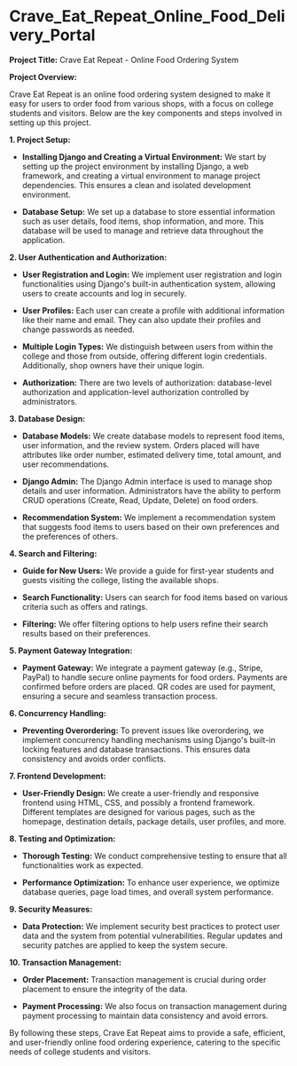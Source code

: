 # Crave_Eat_Repeat_Online_Food_Delivery_Portal
**Project Title:** Crave Eat Repeat - Online Food Ordering System

**Project Overview:**

Crave Eat Repeat is an online food ordering system designed to make it easy for users to order food from various shops, with a focus on college students and visitors. Below are the key components and steps involved in setting up this project.

**1. Project Setup:**

- **Installing Django and Creating a Virtual Environment:** We start by setting up the project environment by installing Django, a web framework, and creating a virtual environment to manage project dependencies. This ensures a clean and isolated development environment.

- **Database Setup:** We set up a database to store essential information such as user details, food items, shop information, and more. This database will be used to manage and retrieve data throughout the application.

**2. User Authentication and Authorization:**

- **User Registration and Login:** We implement user registration and login functionalities using Django's built-in authentication system, allowing users to create accounts and log in securely.

- **User Profiles:** Each user can create a profile with additional information like their name and email. They can also update their profiles and change passwords as needed.

- **Multiple Login Types:** We distinguish between users from within the college and those from outside, offering different login credentials. Additionally, shop owners have their unique login.

- **Authorization:** There are two levels of authorization: database-level authorization and application-level authorization controlled by administrators.

**3. Database Design:**

- **Database Models:** We create database models to represent food items, user information, and the review system. Orders placed will have attributes like order number, estimated delivery time, total amount, and user recommendations.

- **Django Admin:** The Django Admin interface is used to manage shop details and user information. Administrators have the ability to perform CRUD operations (Create, Read, Update, Delete) on food orders.

- **Recommendation System:** We implement a recommendation system that suggests food items to users based on their own preferences and the preferences of others.

**4. Search and Filtering:**

- **Guide for New Users:** We provide a guide for first-year students and guests visiting the college, listing the available shops.

- **Search Functionality:** Users can search for food items based on various criteria such as offers and ratings.

- **Filtering:** We offer filtering options to help users refine their search results based on their preferences.

**5. Payment Gateway Integration:**

- **Payment Gateway:** We integrate a payment gateway (e.g., Stripe, PayPal) to handle secure online payments for food orders. Payments are confirmed before orders are placed. QR codes are used for payment, ensuring a secure and seamless transaction process.

**6. Concurrency Handling:**

- **Preventing Overordering:** To prevent issues like overordering, we implement concurrency handling mechanisms using Django's built-in locking features and database transactions. This ensures data consistency and avoids order conflicts.

**7. Frontend Development:**

- **User-Friendly Design:** We create a user-friendly and responsive frontend using HTML, CSS, and possibly a frontend framework. Different templates are designed for various pages, such as the homepage, destination details, package details, user profiles, and more.

**8. Testing and Optimization:**

- **Thorough Testing:** We conduct comprehensive testing to ensure that all functionalities work as expected.

- **Performance Optimization:** To enhance user experience, we optimize database queries, page load times, and overall system performance.

**9. Security Measures:**

- **Data Protection:** We implement security best practices to protect user data and the system from potential vulnerabilities. Regular updates and security patches are applied to keep the system secure.

**10. Transaction Management:**

- **Order Placement:** Transaction management is crucial during order placement to ensure the integrity of the data.

- **Payment Processing:** We also focus on transaction management during payment processing to maintain data consistency and avoid errors.

By following these steps, Crave Eat Repeat aims to provide a safe, efficient, and user-friendly online food ordering experience, catering to the specific needs of college students and visitors.

